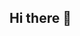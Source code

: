 ## Hi there 👋

<!--
**TyReynolds23/TyReynolds23** is a ✨ _special_ ✨ repository because its `README.md` (this file) appears on your GitHub profile.

Here are some ideas to get you started:

- 🔭 I’m currently working on ... refining portfolio projects and freelance work.
- 🌱 I’m currently learning ... MERN Stack.
- 👯 I’m looking to collaborate on ... projects to be able to showcase on my portfolio.
- 🤔 I’m looking for help with ... networking and finding a job.
- 💬 Ask me about ... 
- 📫 How to reach me: ... email @ tyreynolds.dev@gmail.com and X @tyreynolds23
- 😄 Pronouns: ... he/him
- ⚡ Fun fact: ... run into burning buildings in my free time.
-->

